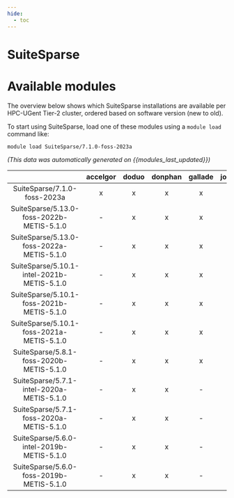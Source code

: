 ```yaml
---
hide:
  - toc
---
```


SuiteSparse
===========

# Available modules


The overview below shows which SuiteSparse installations are available per HPC-UGent Tier-2 cluster, ordered based on software version (new to old).

To start using SuiteSparse, load one of these modules using a `module load` command like:

```shell
module load SuiteSparse/7.1.0-foss-2023a
```

*(This data was automatically generated on {{modules_last_updated}})*  

| |accelgor|doduo|donphan|gallade|joltik|shinx|
| :---: | :---: | :---: | :---: | :---: | :---: | :---: |
|SuiteSparse/7.1.0-foss-2023a|x|x|x|x|x|x|
|SuiteSparse/5.13.0-foss-2022b-METIS-5.1.0|-|x|x|x|-|-|
|SuiteSparse/5.13.0-foss-2022a-METIS-5.1.0|-|x|x|x|-|-|
|SuiteSparse/5.10.1-intel-2021b-METIS-5.1.0|-|x|x|x|-|-|
|SuiteSparse/5.10.1-foss-2021b-METIS-5.1.0|-|x|x|x|-|-|
|SuiteSparse/5.10.1-foss-2021a-METIS-5.1.0|-|x|x|x|-|-|
|SuiteSparse/5.8.1-foss-2020b-METIS-5.1.0|-|x|x|x|-|-|
|SuiteSparse/5.7.1-intel-2020a-METIS-5.1.0|-|x|x|-|-|-|
|SuiteSparse/5.7.1-foss-2020a-METIS-5.1.0|-|x|x|-|-|-|
|SuiteSparse/5.6.0-intel-2019b-METIS-5.1.0|-|x|x|-|-|-|
|SuiteSparse/5.6.0-foss-2019b-METIS-5.1.0|-|x|x|-|-|-|
